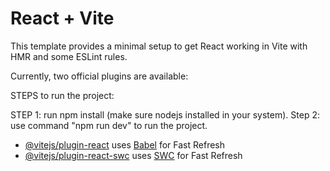 # React + Vite

This template provides a minimal setup to get React working in Vite with HMR and some ESLint rules.

Currently, two official plugins are available:

STEPS to run the project:

STEP 1: run npm install (make sure nodejs installed in your system).
Step 2: use command "npm run dev" to run the project.


- [@vitejs/plugin-react](https://github.com/vitejs/vite-plugin-react/blob/main/packages/plugin-react/README.md) uses [Babel](https://babeljs.io/) for Fast Refresh
- [@vitejs/plugin-react-swc](https://github.com/vitejs/vite-plugin-react-swc) uses [SWC](https://swc.rs/) for Fast Refresh
